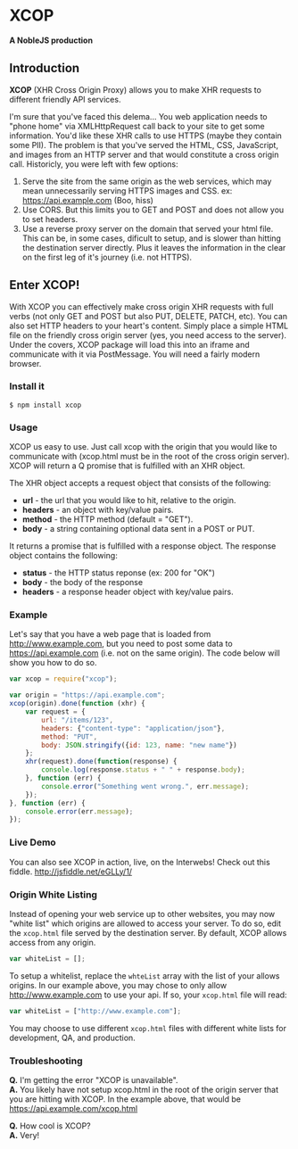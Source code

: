 # XCOP
**A NobleJS production**

## Introduction

**XCOP** (XHR Cross Origin Proxy) allows you to make XHR requests to different friendly API services.

I'm sure that you've faced this delema... You web application needs to "phone home" via XMLHttpRequest call back to
your site to get some information. You'd like these XHR calls to use HTTPS (maybe they contain some PII). The problem is that you've
served the HTML, CSS, JavaScript, and images from an HTTP server and that would constitute a cross origin call.
Historicly, you were left with few options:

1. Serve the site from the same origin as the web services, which may mean unnecessarily serving HTTPS images and CSS. ex: https://api.example.com (Boo, hiss)
2. Use CORS. But this limits you to GET and POST and does not allow you to set headers.
3. Use a reverse proxy server on the domain that served your html file. This can be, in some cases, dificult to setup, and is slower than
hitting the destination server directly. Plus it leaves the information in the clear on the first leg of it's journey (i.e. not HTTPS).

## Enter XCOP!

With XCOP you can effectively make cross origin XHR requests with full verbs (not only GET and POST but also PUT, DELETE, PATCH, etc).
You can also set HTTP headers to your heart's content. Simply place a simple HTML file on the friendly cross origin server (yes, you need access
to the server). Under the covers, XCOP package will load this into an iframe and communicate with it via PostMessage. You will need a fairly modern
browser.

### Install it

```
$ npm install xcop
```

### Usage

XCOP us easy to use. Just call xcop with the origin that you would like to communicate with (xcop.html must be in the root of the cross origin server).
XCOP will return a Q promise that is fulfilled with an XHR object.

The XHR object accepts a request object that consists of the following:

* **url** - the url that you would like to hit, relative to the origin.
* **headers** - an object with key/value pairs.
* **method** - the HTTP method (default = "GET").
* **body** - a string containing optional data sent in a POST or PUT.

It returns a promise that is fulfilled with a response object. The response object contains the following:

* **status** - the HTTP status reponse (ex: 200 for "OK")
* **body** - the body of the response
* **headers** - a response header object with key/value pairs.

### Example

Let's say that you have a web page that is loaded from http://www.example.com, but you need to post some
data to https://api.example.com (i.e. not on the same origin). The code below will show you how to do so.

``` javascript
var xcop = require("xcop");

var origin = "https://api.example.com";
xcop(origin).done(function (xhr) {
    var request = {
        url: "/items/123",
        headers: {"content-type": "application/json"},
        method: "PUT",
        body: JSON.stringify({id: 123, name: "new name"})
    };
    xhr(request).done(function(response) {
        console.log(response.status + " " + response.body);
    }, function (err) {
        console.error("Something went wrong.", err.message);
    });
}, function (err) {
    console.error(err.message);
});

```

### Live Demo

You can also see XCOP in action, live, on the Interwebs! Check out this fiddle. <http://jsfiddle.net/eGLLy/1/>

### Origin White Listing

Instead of opening your web service up to other websites, you may now "white list" which origins are allowed to access your server.
To do so, edit the `xcop.html` file served by the destination server. By default, XCOP allows access from any origin.

``` javascript
var whiteList = [];
```

To setup a whitelist, replace the `whteList` array with the list of your allows origins.
In our example above, you may chose to only allow http://www.example.com to use your api. If so, your `xcop.html` file will read:

``` javascript
var whiteList = ["http://www.example.com"];
```

You may choose to use different `xcop.html` files with different white lists for development, QA, and production.


### Troubleshooting

**Q.** I'm getting the error "XCOP is unavailable".  
**A.** You likely have not setup xcop.html in the root of the origin server that you are hitting with XCOP.
In the example above, that would be https://api.example.com/xcop.html

**Q.** How cool is XCOP?  
**A.** Very!
